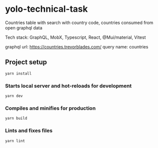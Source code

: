 # yolo-technical-task

Countries table with search with country code, countries consumed from open graphql data

Tech stack: GraphQL, MobX, Typescript, React, @Mui/material, Vitest

graphql url: https://countries.trevorblades.com/
query name: countries

## Project setup

```
yarn install
```

### Starts local server and hot-reloads for development

```
yarn dev
```

### Compiles and minifies for production

```
yarn build
```

### Lints and fixes files

```
yarn lint
```
